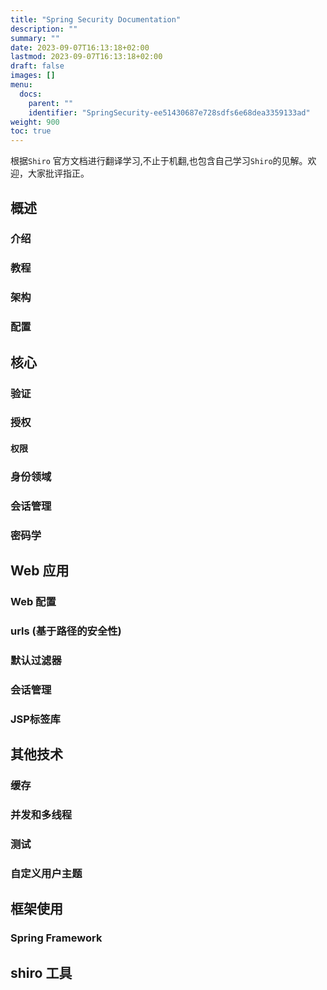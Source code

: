 ```yaml
---
title: "Spring Security Documentation"
description: ""
summary: ""
date: 2023-09-07T16:13:18+02:00
lastmod: 2023-09-07T16:13:18+02:00
draft: false
images: []
menu:
  docs:
    parent: ""
    identifier: "SpringSecurity-ee51430687e728sdfs6e68dea3359133ad"
weight: 900
toc: true
---
```


根据`Shiro` 官方文档进行翻译学习,不止于机翻,也包含自己学习`Shiro`的见解。欢迎，大家批评指正。

## 概述

### 介绍

### 教程

### 架构

### 配置

## 核心

### 验证

### 授权

#### 权限

### 身份领域

### 会话管理

### 密码学

## Web 应用


### Web 配置

### urls (基于路径的安全性)

### 默认过滤器

### 会话管理

### JSP标签库

## 其他技术

### 缓存

### 并发和多线程

### 测试

### 自定义用户主题

## 框架使用

### Spring Framework

## shiro 工具


